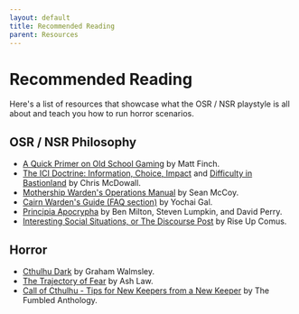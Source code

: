 ```yaml
---
layout: default
title: Recommended Reading
parent: Resources
---
```


# Recommended Reading

Here's a list of resources that showcase what the OSR / NSR playstyle is all about and teach you how to run horror scenarios.

## OSR / NSR Philosophy

- [A Quick Primer on Old School Gaming](https://www.mythmeregames.com/products/quick-primer-for-old-school-gaming-pdf-free) by Matt Finch.
- [The ICI Doctrine: Information, Choice, Impact](https://www.bastionland.com/2018/09/the-ici-doctrine-information-choice.html?m=1) and [Difficulty in Bastionland](https://www.bastionland.com/2020/03/difficulty-in-bastionland.html?m=1) by Chris McDowall.
- [Mothership Warden's Operations Manual](https://www.tuesdayknightgames.com/products/mothership-wardens-operations-manual?variant=41275770667097) by Sean McCoy.
- [Cairn Warden's Guide (FAQ section)](https://yochaigal.itch.io/cairn-wardens-guide) by Yochai Gal.
- [Principia Apocrypha](https://lithyscaphe.blogspot.com/p/principia-apocrypha.html) by Ben Milton, Steven Lumpkin, and David Perry.
- [Interesting Social Situations, or The Discourse Post](https://riseupcomus.blogspot.com/2024/04/interesting-social-situations-or.html) by Rise Up Comus.

## Horror

- [Cthulhu Dark](https://www.drivethrurpg.com/en/product/341997/cthulhu-dark) by Graham Walmsley.
- [The Trajectory of Fear](https://archive.org/details/the-trajectory-of-fear) by Ash Law.
- [Call of Cthulhu - Tips for New Keepers from a New Keeper](https://www.youtube.com/watch?v=MT8wbKrYcUI) by The Fumbled Anthology.